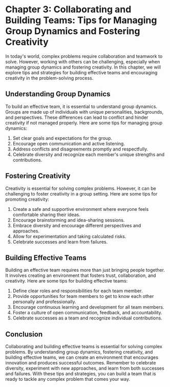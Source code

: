 Chapter 3: Collaborating and Building Teams: Tips for Managing Group Dynamics and Fostering Creativity
======================================================================================================

In today's world, complex problems require collaboration and teamwork to solve. However, working with others can be challenging, especially when managing group dynamics and fostering creativity. In this chapter, we will explore tips and strategies for building effective teams and encouraging creativity in the problem-solving process.

Understanding Group Dynamics
----------------------------

To build an effective team, it is essential to understand group dynamics. Groups are made up of individuals with unique personalities, backgrounds, and perspectives. These differences can lead to conflict and hinder creativity if not managed properly. Here are some tips for managing group dynamics:

1. Set clear goals and expectations for the group.
2. Encourage open communication and active listening.
3. Address conflicts and disagreements promptly and respectfully.
4. Celebrate diversity and recognize each member's unique strengths and contributions.

Fostering Creativity
--------------------

Creativity is essential for solving complex problems. However, it can be challenging to foster creativity in a group setting. Here are some tips for promoting creativity:

1. Create a safe and supportive environment where everyone feels comfortable sharing their ideas.
2. Encourage brainstorming and idea-sharing sessions.
3. Embrace diversity and encourage different perspectives and approaches.
4. Allow for experimentation and taking calculated risks.
5. Celebrate successes and learn from failures.

Building Effective Teams
------------------------

Building an effective team requires more than just bringing people together. It involves creating an environment that fosters trust, collaboration, and creativity. Here are some tips for building effective teams:

1. Define clear roles and responsibilities for each team member.
2. Provide opportunities for team members to get to know each other personally and professionally.
3. Encourage continuous learning and development for all team members.
4. Foster a culture of open communication, feedback, and accountability.
5. Celebrate successes as a team and recognize individual contributions.

Conclusion
----------

Collaborating and building effective teams is essential for solving complex problems. By understanding group dynamics, fostering creativity, and building effective teams, we can create an environment that encourages innovation and produces successful outcomes. Remember to celebrate diversity, experiment with new approaches, and learn from both successes and failures. With these tips and strategies, you can build a team that is ready to tackle any complex problem that comes your way.
